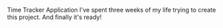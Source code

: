 Time Tracker Application
I've spent three weeks of my life trying to create this project. And finally it's ready!
